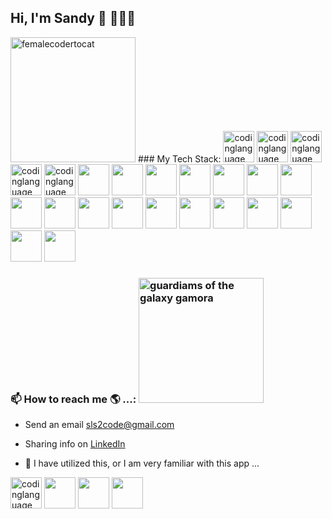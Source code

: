 
## Hi, I'm Sandy 👋 👩🏾‍💻
<img src="https://github.com/slsmi894/slsmi894/assets/83996619/1f446ca1-b5b4-4cc9-a8f4-8abb0e1bc994" alt="femalecodertocat" width="200" height="200"> 
### My Tech Stack:
<img src="https://github.com/slsmi894/slsmi894/assets/83996619/f996c96c-1346-42fc-a0dd-5ec21b26ebd0" alt="codinglanguage" width="50" height="50">

<img src="https://github.com/slsmi894/slsmi894/assets/83996619/101f76f3-36c2-4411-a63e-f24bd897997b" alt="codinglanguage" width="50" height="50">

<img src="https://github.com/slsmi894/slsmi894/assets/83996619/be1feddc-89c5-4b04-b324-03f2339d7807" alt="codinglanguage" width="50" height="50">

<img src="https://github.com/slsmi894/slsmi894/assets/83996619/da8f1a38-af8f-4467-8a6f-6794e440ddaa" alt="codinglanguage" width="50" height="50">

<img src="https://github.com/slsmi894/slsmi894/assets/83996619/95c5e5f0-12a6-4a15-9db2-b406137186f2" alt="codinglanguage" width="50" height="50">

<img src="https://github.com/slsmi894/slsmi894/assets/83996619/0c374934-cade-4a6a-a062-aa40c2fb8a64" width="50" height="50">

<img src="https://github.com/slsmi894/slsmi894/assets/83996619/ca80ab7f-248c-4408-9925-bfbb2ba9882d" width="50" height="50">

<img src="https://github.com/slsmi894/slsmi894/assets/83996619/8c02cf4a-2606-4a4a-95c0-c08b0907ec7c" width="50" height="50">

<img src="https://github.com/slsmi894/slsmi894/assets/83996619/f86203ba-1cc6-427d-8585-8faaf5549bb9" width="50" height="50">

<img src="https://github.com/slsmi894/slsmi894/assets/83996619/feb54dd0-29df-4d37-9c5a-65d8b33353f6e" width="50" height="50">

<img src="https://github.com/slsmi894/slsmi894/assets/83996619/1d2b4822-8f65-4945-9f6f-0e31972f0336" width="50" height="50">

<img src="https://github.com/slsmi894/slsmi894/assets/83996619/4b098175-3296-469a-b5e3-76e7116b24e0" width="50" height="50">

<img src="https://github.com/slsmi894/slsmi894/assets/83996619/6b094518-2785-44f2-a954-51ee73a307e8" width="50" height="50">

<img src="https://github.com/slsmi894/slsmi894/assets/83996619/4c5487a9-bffa-471f-885b-09b0f4fa2610" width="50" height="50">

<img src="https://github.com/slsmi894/slsmi894/assets/83996619/6d276ac2-6f28-4cbf-bc98-e777306c8891" width="50" height="50">

<img src="https://github.com/slsmi894/slsmi894/assets/83996619/a6f6fdf2-cd08-412a-8a25-3583b7198b83" width="50" height="50">

<img src="https://github.com/slsmi894/slsmi894/assets/83996619/bde81bcc-4b14-4c83-a0e9-65b5b1dbf61b" width="50" height="50">

<img src="https://github.com/slsmi894/slsmi894/assets/83996619/1c54a3ab-479b-4867-a078-8188cf78f390" width="50" height="50">

<img src="https://github.com/slsmi894/slsmi894/assets/83996619/54c15a02-492c-4607-b327-069e96b4bc68" width="50" height="50">

<img src="https://github.com/slsmi894/slsmi894/assets/83996619/04c80861-3b5e-4250-9c8f-a260e1cd2953" width="50" height="50">

<img src="https://github.com/slsmi894/slsmi894/assets/83996619/686002a0-6438-4273-ae78-75e4a14c7dd1" width="50" height="50">

<img src="https://github.com/slsmi894/slsmi894/assets/83996619/ff29c088-e591-4b1d-84f2-3d1be280d6eb" width="50" height="50">

<img src="https://github.com/slsmi894/slsmi894/assets/83996619/4c541c34-16bd-4010-bad2-9c3f786c2c4c" width="50" height="50">




### 📫 How to reach me 🌎 ...:  <img src="http://31.media.tumblr.com/e50a6888e95783b4ffc678e67890562d/tumblr_naqiaaaNht1qjulcao4_1280.gif" alt="guardiams of the galaxy gamora" width="200" height="200">
- Send an email [sls2code@gmail.com](sls2code@gmail.com)
- Sharing info on [LinkedIn](https://www.linkedin.com/in/sandrasmithdev1548/)








- 🌱 I have utilized this, or I am very familiar with this app  ...

<img src="https://github.com/slsmi894/slsmi894/assets/83996619/beef676e-2a9c-454c-a196-1b2be8ffbf34" alt="codinglanguage" width="50" height="50">

<img src="https://github.com/slsmi894/slsmi894/assets/83996619/2ec8f1d6-4375-44d0-b8d5-a731b3b4bf75" width="50" height="50">

<img src="https://github.com/slsmi894/slsmi894/assets/83996619/d5d307c2-8cbe-4e2f-8b23-79353b7b3b8d" width="50" height="50">

<img src="https://github.com/slsmi894/slsmi894/assets/83996619/249a19a0-9a48-4750-b313-972ed1fff71e" width="50" height="50">






